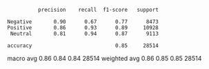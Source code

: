               precision    recall  f1-score   support

    Negative       0.90      0.67      0.77      8473
    Positive       0.86      0.93      0.89     10928
     Neutral       0.81      0.94      0.87      9113

    accuracy                           0.85     28514
   macro avg       0.86      0.84      0.84     28514
weighted avg       0.86      0.85      0.85     28514

